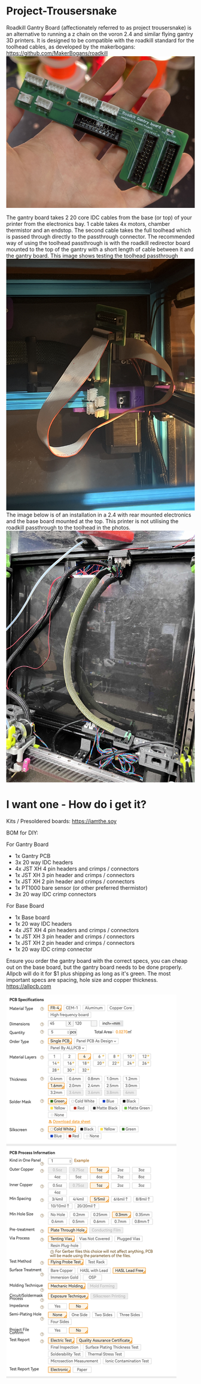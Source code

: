 # Project-Trousersnake

Roadkill Gantry Board (affectionately referred to as project trousersnake) is an alternative to running a z chain on the voron 2.4 and similar flying gantry 3D printers. It is designed to be compatible with the roadkill standard for the toolhead cables, as developed by the makerbogans: https://github.com/MakerBogans/roadkill
![assembled pcb](https://github.com/iamthesoy/Project-Trousersnake/blob/main/Images/First%20board.jpg?raw=true)

The gantry board takes 2 20 core IDC cables from the base (or top) of your printer from the electronics bay. 1 cable takes 4x motors, chamber thermistor and an endstop. The second cable takes the full toolhead which is passed through directly to the passthrough connector. The recommended way of using the toolhead passthrough is with the roadkill redirector board mounted to the top of the gantry with a short length of cable between it and the gantry board. This image shows testing the toolhead passthrough
![testing on trident](https://github.com/iamthesoy/Project-Trousersnake/blob/main/Images/toolheadtesting.jpg?raw=true)
The image below is of an installation in a 2.4 with rear mounted electronics and the base board mounted at the top. This printer is not utilising the roadkill passthrough to the toolhead in the photos. 
![installed on voron 2.4](https://github.com/iamthesoy/Project-Trousersnake/blob/main/Images/IMG_2058.jpg?raw=true)


# I want one - How do i get it?
Kits / Presoldered boards:
https://iamthe.soy

BOM for DIY:

For Gantry Board
 - 1x Gantry PCB 
 - 3x 20 way IDC headers 
 - 4x JST XH 4 pin headers and crimps / connectors 
 - 1x JST XH 3 pin header and crimps / connectors 
 - 1x JST XH 2 pin header and crimps / connectors 
 - 1x PT1000 bare sensor (or other preferred thermistor) 
 - 3x 20 way IDC crimp connectors
 
 For Base Board
  - 1x Base board 
 - 1x 20 way IDC headers 
 - 4x JST XH 4 pin headers and crimps / connectors 
 - 1x JST XH 3 pin header and crimps / connectors 
 - 1x JST XH 2 pin header and crimps / connectors 
 - 1x 20 way IDC crimp connector

Ensure you order the gantry board with the correct specs, you can cheap out on the base board, but the gantry board needs to be done properly. Allpcb will do it for $1 plus shipping as long as it's green. The most important specs are spacing, hole size and copper thickness. https://allpcb.com

![pcb specs](https://github.com/iamthesoy/Project-Trousersnake/blob/main/Images/pcb%20specs.png?raw=true)

